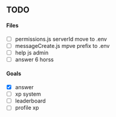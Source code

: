 ## TODO

#### Files

- [ ] permissions.js serverId move to .env
- [ ] messageCreate.js mpve prefix to .env
- [ ] help js admin
- [ ] answer 6 horss

#### Goals

- [x] answer
- [ ] xp system
- [ ] leaderboard
- [ ] profile xp